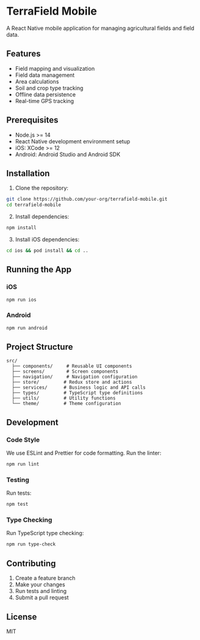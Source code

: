 # TerraField Mobile

A React Native mobile application for managing agricultural fields and field data.

## Features

- Field mapping and visualization
- Field data management
- Area calculations
- Soil and crop type tracking
- Offline data persistence
- Real-time GPS tracking

## Prerequisites

- Node.js >= 14
- React Native development environment setup
- iOS: XCode >= 12
- Android: Android Studio and Android SDK

## Installation

1. Clone the repository:
```bash
git clone https://github.com/your-org/terrafield-mobile.git
cd terrafield-mobile
```

2. Install dependencies:
```bash
npm install
```

3. Install iOS dependencies:
```bash
cd ios && pod install && cd ..
```

## Running the App

### iOS
```bash
npm run ios
```

### Android
```bash
npm run android
```

## Project Structure

```
src/
  ├── components/     # Reusable UI components
  ├── screens/        # Screen components
  ├── navigation/     # Navigation configuration
  ├── store/         # Redux store and actions
  ├── services/      # Business logic and API calls
  ├── types/         # TypeScript type definitions
  ├── utils/         # Utility functions
  └── theme/         # Theme configuration
```

## Development

### Code Style

We use ESLint and Prettier for code formatting. Run the linter:

```bash
npm run lint
```

### Testing

Run tests:

```bash
npm test
```

### Type Checking

Run TypeScript type checking:

```bash
npm run type-check
```

## Contributing

1. Create a feature branch
2. Make your changes
3. Run tests and linting
4. Submit a pull request

## License

MIT
